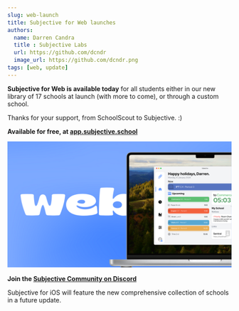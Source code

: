 ```yaml
---
slug: web-launch
title: Subjective for Web launches
authors:
  name: Darren Candra
  title : Subjective Labs
  url: https://github.com/dcndr
  image_url: https://github.com/dcndr.png
tags: [web, update]
---
```


**Subjective for Web is available today** for all students either in our new library of 17 schools at launch (with more to come), or through a custom school.

Thanks for your support, from SchoolScout to Subjective. :)

**Available for free, at [app.subjective.school](https://app.subjective.school)**

![Subjective for Web banner](./web-launch.png)

**Join the [Subjective Community on Discord](https://discord.subjective.school)**

Subjective for iOS will feature the new comprehensive collection of schools in a future update.
